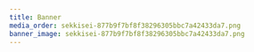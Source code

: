 ```yaml
---
title: Banner
media_order: sekkisei-877b9f7bf8f38296305bbc7a42433da7.png
banner_image: sekkisei-877b9f7bf8f38296305bbc7a42433da7.png
---
```


